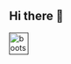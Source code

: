## Hi there 👋

<a href="" target="_blank" rel="noreferrer"> <img src="https://drive.usercontent.google.com/download?id=1kisFQifj1-cn6SovAMKOYyZ-HJdxWqxe&authuser=0" alt="bootstrap" width="35" height="40"/> </a>
